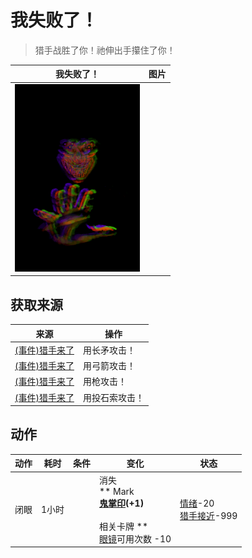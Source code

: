 # 我失败了！  
> 猎手战胜了你！祂伸出手攥住了你！  
  
  我失败了！  |   图片   
 ----  |  ----:   
   |  <img decoding="async" src="Sprite/Hunter.png" href="a.md" style="max-width:300px;max-height:300px;">   
  
## 获取来源  
来源  |  操作  
----  |  ----  
[(事件)猎手来了](Event_HunterFight.md)  |  用长矛攻击！  
[(事件)猎手来了](Event_HunterFight.md)  |  用弓箭攻击！  
[(事件)猎手来了](Event_HunterFight.md)  |  用枪攻击！  
[(事件)猎手来了](Event_HunterFight.md)  |  用投石索攻击！  
## 动作  
动作  |  耗时  |  条件  |  变化  |  状态  
----  |  ----  |  ----  |  ----  |  ----  
闭眼<br>  |  1小时  |    |  消失<br>** Mark **<br>  [鬼掌印](W_HunterMark.md)(+1)<br><br>** 相关卡牌 **<br>[眼镜](Glasses.md)可用次数  -10  |  [情绪](Morale.md)-20<br>[猎手接近](HuntersProximity.md)-999  

